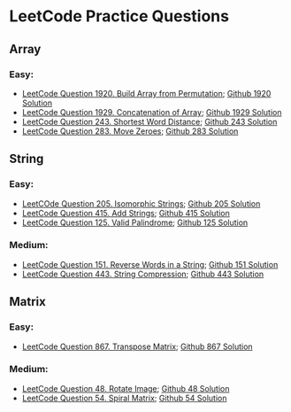 # LeetCode Practice Questions

## Array
### Easy:
- [LeetCode Question 1920. Build Array from Permutation](https://leetcode.com/problems/build-array-from-permutation/); [Github 1920 Solution](https://github.com/ShuxinLi05/Leetcode/blob/main/Array/BuildArrayfromPermutation/src/com/company/Main.java)
- [LeetCode Question 1929. Concatenation of Array](https://leetcode.com/problems/concatenation-of-array/); [Github 1929 Solution](https://github.com/ShuxinLi05/Leetcode/blob/main/Array/ConcatenationOfArray/src/com/company/Main.java)
- [LeetCode Question 243. Shortest Word Distance](https://leetcode.com/problems/shortest-word-distance/); [Github 243 Solution](https://github.com/ShuxinLi05/Leetcode/blob/main/Array/ShortestWordDistance/src/com/company/Main.java)
- [LeetCode Question 283. Move Zeroes](https://leetcode.com/problems/move-zeroes/); [Github 283 Solution](https://github.com/ShuxinLi05/Leetcode/blob/main/Array/MoveZeroes/src/com/company/Main.java)

## String
### Easy:
- [LeetCOde Question 205. Isomorphic Strings](https://leetcode.com/problems/isomorphic-strings/); [Github 205 Solution](https://github.com/ShuxinLi05/Leetcode/blob/main/String/IsomorphicString/src/com/company/Main.java)
- [LeetCode Question 415. Add Strings](https://leetcode.com/problems/add-strings/); [Github 415 Solution](https://github.com/ShuxinLi05/Leetcode/blob/main/String/AddString/src/com/company/Main.java)
- [LeetCode Question 125. Valid Palindrome](https://leetcode.com/problems/valid-palindrome/); [Github 125 Solution](https://github.com/ShuxinLi05/Leetcode/blob/main/String/ValidPalindrome/src/com/company/Main.java)

### Medium:
- [LeetCode Question 151. Reverse Words in a String](https://leetcode.com/problems/reverse-words-in-a-string/); [Github 151 Solution](https://github.com/ShuxinLi05/Leetcode/blob/main/String/ReverseWordsInAString/src/com/company/Main.java)
- [LeetCode Question 443. String Compression](https://leetcode.com/problems/string-compression/); [Github 443 Solution](https://github.com/ShuxinLi05/Leetcode/blob/main/String/StringCompression/src/com/company/Main.java)

## Matrix
### Easy:
- [LeetCode Question 867. Transpose Matrix](https://leetcode.com/problems/transpose-matrix/); [Github 867 Solution](https://github.com/ShuxinLi05/Leetcode/blob/main/Matrix/TransposeMatrix/src/com/company/Main.java)

### Medium:
- [LeetCode Question 48. Rotate Image](https://leetcode.com/problems/rotate-image/); [Github 48 Solution](https://github.com/ShuxinLi05/Leetcode/blob/main/Matrix/RotateImage/src/com/company/Main.java)
- [LeetCode Question 54. Spiral Matrix](https://leetcode.com/problems/spiral-matrix/); [Github 54 Solution](https://github.com/ShuxinLi05/Leetcode/blob/main/Matrix/SpiralMatrix/src/com/company/Main.java)